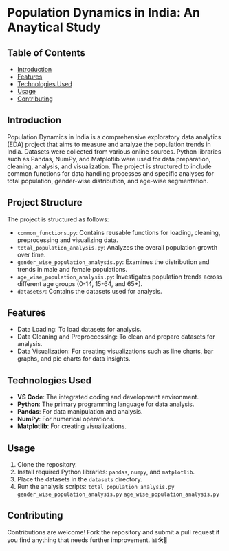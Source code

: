 # Population Dynamics in India: An Anaytical Study

## Table of Contents
- [Introduction](#introduction)
- [Features](#features)
- [Technologies Used](#technologies-used)
- [Usage](#usage)
- [Contributing](#contributing)

## Introduction
Population Dynamics in India is a comprehensive exploratory data analytics (EDA) project that aims to measure and analyze the population trends in India. Datasets were collected from various online sources. Python libraries such as Pandas, NumPy, and Matplotlib were used for data preparation, cleaning, analysis, and visualization. The project is structured to include common functions for data handling processes and specific analyses for total population, gender-wise distribution, and age-wise segmentation.

## Project Structure
The project is structured as follows:
- `common_functions.py`: Contains reusable functions for loading, cleaning, preprocessing and visualizing data.
- `total_population_analysis.py`: Analyzes the overall population growth over time.
- `gender_wise_population_analysis.py`: Examines the distribution and trends in male and female populations.
- `age_wise_population_analysis.py`: Investigates population trends across different age groups (0-14, 15-64, and 65+).
- `datasets/`: Contains the datasets used for analysis.

## Features
- Data Loading: To load datasets for analysis.
- Data Cleaning and Preproccessing: To clean and prepare datasets for analysis.
- Data Visualization: For creating visualizations such as line charts, bar graphs, and pie charts for data insights.


## Technologies Used
- **VS Code**: The integrated coding and development environment.
- **Python**: The primary programming language for data analysis.
- **Pandas**: For data manipulation and analysis.
- **NumPy**: For numerical operations.
- **Matplotlib**: For creating visualizations.

## Usage
1. Clone the repository.
2. Install required Python libraries: `pandas`, `numpy`, and `matplotlib`.
3. Place the datasets in the `datasets` directory.
4. Run the analysis scripts:
   `total_population_analysis.py`
   `gender_wise_population_analysis.py`
   `age_wise_population_analysis.py`

## Contributing
Contributions are welcome! Fork the repository and submit a pull request if you find anything that needs further improvement. 📊🛠️🐍  
